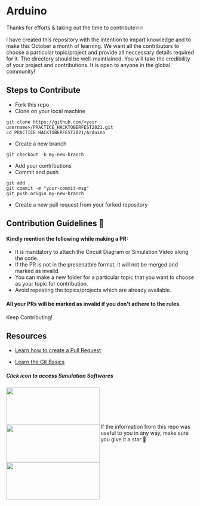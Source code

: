 <h1>Arduino</h1>

<p>Thanks for efforts & taking out the time to contribute🔥🔥</p>

<p>I have created this repository with the intention to impart knowledge and to make this October a month of learning. We want all the contributors to choose a particular topic/project and provide all neccessary details required for it. The directory should be well-maintiained. You will take the credibility of your project and contributions. It is open to anyone in the global community! </p>
  
## Steps to Contribute
- Fork this repo 
- Clone on your local machine 
```terminal
git clone https://github.com/<your username>/PRACTICE_HACKTOBERFEST2021.git
cd PRACTICE_HACKTOBERFEST2021/Arduino
```
- Create a new branch 
```terminal
git checkout -b my-new-branch
```
- Add your contributions
- Commit and push

```terminal
git add .
git commit -m "your-commit-msg"
git push origin my-new-branch
```
- Create a new pull request from your forked repository


## Contribution Guidelines 📃

#### Kindly mention the following while making a PR:
* It is mandatory to attach the Circuit Diagram  or Simulation Video along the code.
* If the PR is not in the presenatble format, it will not be merged and marked as invalid.
* You can make a new folder for a particular topic that you want to choose as your topic for contribution.
* Avoid repeating the topics/projects which are already available.

#### All your PRs will be marked as invalid if you don't adhere to the rules.

Keep Contributing!

 ## Resources
- [Learn how to create a Pull Request](https://services.github.com/on-demand/intro-to-github/create-pull-request)

- [Learn the Git Basics](https://try.github.io)

##### Click icon to access Simulation Softwares

<a href="https://www.arduino.cc/en/Main/Software_"><img src="https://64.media.tumblr.com/29c9aa0efbaebe523688b7f0ec1a8e1f/1c18798b14bb4f88-10/s400x600/da3e77831781e4eea3837046db9f1d9b2925189e.png" align="left" height="100" width="250" ></a>

<a href="https://www.tinkercad.com/"><img src="https://64.media.tumblr.com/bdaa7635507d980c2fcf473f9ab460cc/34edd42736f512fc-16/s540x810/d24a836b5e52a8bc8efebc377b75f1d648bf8995.jpg" align="left" height="100" width="250" ></a>

<a href="https://fritzing.org/"><img src="https://64.media.tumblr.com/677556a2b32b7328150b5e1fc6b1b656/d19e3a3bb3ce0976-0a/s540x810/5fc4a28aa40cfdb86ed3069b5761fb90c78aa74e.jpg" align="left" height="100" width="250" ></a><br>

<br><br><br>

If the information from this repo was useful to you in any way, make sure you give it a star 🌟
